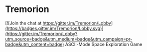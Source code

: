 # Tremorion

[![Join the chat at https://gitter.im/Tremorion/Lobby](https://badges.gitter.im/Tremorion/Lobby.svg)](https://gitter.im/Tremorion/Lobby?utm_source=badge&utm_medium=badge&utm_campaign=pr-badge&utm_content=badge)
ASCII-Mode Space Exploration Game
